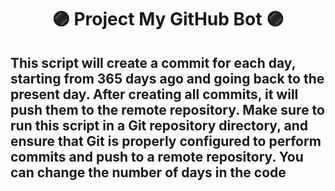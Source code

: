 # <div align="center">🟣 Project My GitHub Bot 🟣</div>

## This script will create a commit for each day, starting from 365 days ago and going back to the present day. After creating all commits, it will push them to the remote repository. Make sure to run this script in a Git repository directory, and ensure that Git is properly configured to perform commits and push to a remote repository. You can change the number of days in the code
